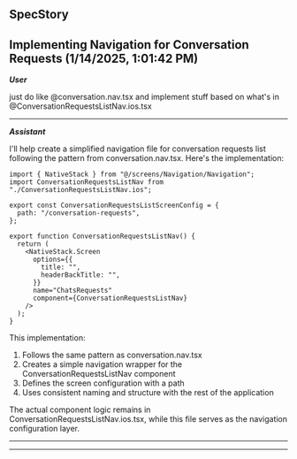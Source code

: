 ## SpecStory

## Implementing Navigation for Conversation Requests (1/14/2025, 1:01:42 PM)

_**User**_

just do like @conversation.nav.tsx and implement stuff based on what's in @ConversationRequestsListNav.ios.tsx 

---

_**Assistant**_

I'll help create a simplified navigation file for conversation requests list following the pattern from conversation.nav.tsx. Here's the implementation:

```typescript:features/conversation-requests-list/conversation-requests-list.nav.tsx
import { NativeStack } from "@/screens/Navigation/Navigation";
import ConversationRequestsListNav from "./ConversationRequestsListNav.ios";

export const ConversationRequestsListScreenConfig = {
  path: "/conversation-requests",
};

export function ConversationRequestsListNav() {
  return (
    <NativeStack.Screen
      options={{
        title: "",
        headerBackTitle: "",
      }}
      name="ChatsRequests"
      component={ConversationRequestsListNav}
    />
  );
}
```

This implementation:
1. Follows the same pattern as conversation.nav.tsx
2. Creates a simple navigation wrapper for the ConversationRequestsListNav component
3. Defines the screen configuration with a path
4. Uses consistent naming and structure with the rest of the application

The actual component logic remains in ConversationRequestsListNav.ios.tsx, while this file serves as the navigation configuration layer.

---



---


